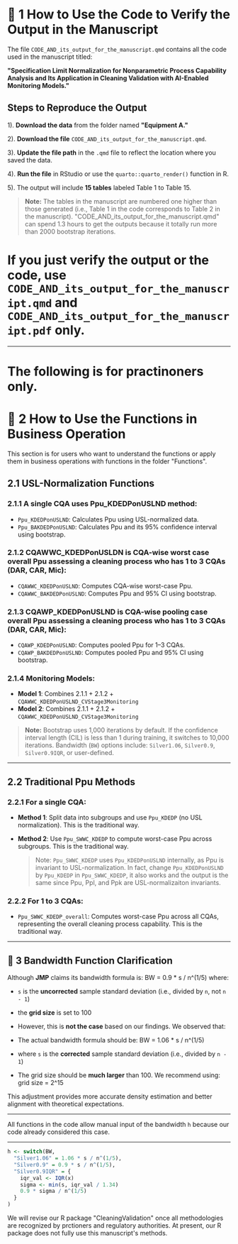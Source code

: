# 📘 1 How to Use the Code to Verify the Output in the Manuscript

The file `CODE_AND_its_output_for_the_manuscript.qmd` contains all the code used in the manuscript titled:

**"Specification Limit Normalization for Nonparametric Process Capability Analysis and Its Application in Cleaning Validation with AI-Enabled Monitoring Models."**


##  Steps to Reproduce the Output

1). **Download the data** from the folder named **"Equipment A."**

2). **Download the file** `CODE_AND_its_output_for_the_manuscript.qmd`.

3). **Update the file path** in the `.qmd` file to reflect the location where you saved the data.

4). **Run the file** in RStudio or use the `quarto::quarto_render()` function in R.

5). The output will include **15 tables** labeled Table 1 to Table 15.  

   > **Note:** The tables in the manuscript are numbered one higher than those generated (i.e., Table 1 in the code corresponds to Table 2 in the manuscript). "CODE_AND_its_output_for_the_manuscript.qmd" can spend 1.3 hours to get the outputs because it totally run more than 2000 bootstrap iterations.
 
# **If you just verify the output or the code, use `CODE_AND_its_output_for_the_manuscript.qmd` and `CODE_AND_its_output_for_the_manuscript.pdf` only.**

---

# The following is for practinoners only. 

# 🧠 2 How to Use the Functions in Business Operation

This section is for users who want to understand the functions or apply them in business operations with functions in the folder "Functions".

## 2.1  USL-Normalization Functions 

### 2.1.1 A single CQA uses Ppu_KDEDPonUSLND method:
- `Ppu_KDEDPonUSLND`: Calculates Ppu using USL-normalized data.
- `Ppu_BAKDEDPonUSLND`: Calculates Ppu and its 95% confidence interval using bootstrap.

### 2.1.2 CQAWWC_KDEDPonUSLDN is CQA-wise worst case overall Ppu assessing a cleaning process who has 1 to 3 CQAs (DAR, CAR, Mic):
- `CQAWWC_KDEDPonUSLND`: Computes CQA-wise worst-case Ppu.
- `CQAWWC_BAKDEDPonUSLND`: Computes Ppu and 95% CI using bootstrap.

### 2.1.3 CQAWP_KDEDPonUSLND is CQA-wise pooling case overall Ppu assessing a cleaning process who has 1 to 3 CQAs (DAR, CAR, Mic):
- `CQAWP_KDEDPonUSLND`: Computes pooled Ppu for 1–3 CQAs.
- `CQAWP_BAKDEDPonUSLND`: Computes pooled Ppu and 95% CI using bootstrap.

### 2.1.4 Monitoring Models:
- **Model 1**: Combines 2.1.1 + 2.1.2 + `CQAWWC_KDEDPonUSLND_CVStage3Monitoring`
- **Model 2**: Combines 2.1.1 + 2.1.2 + `CQAWWC_KDEDPonUSLND_CVStage3Monitoring`

> **Note:** Bootstrap uses 1,000 iterations by default. If the confidence interval length (CIL) is less than 1 during training, it switches to 10,000 iterations. Bandwidth (`BW`) options include: `Silver1.06`, `Silver0.9`, `Silver0.9IQR`, or user-defined.
---

## 2.2 Traditional Ppu Methods

### 2.2.1 For a single CQA:
- **Method 1**: Split data into subgroups and use `Ppu_KDEDP` (no USL normalization). This is the traditional way.
- **Method 2**: Use `Ppu_SWWC_KDEDP` to compute worst-case Ppu across subgroups. This is the traditional way.
  
  > Note: `Ppu_SWWC_KDEDP` uses `Ppu_KDEDPonUSLND` internally, as Ppu is invariant to USL-normalization. In fact, change `Ppu_KDEDPonUSLND` by `Ppu_KDEDP` in `Ppu_SWWC_KDEDP`, it also works and the output is the same since Ppu, Ppl, and Ppk are USL-normalizaiton invariants.

### 2.2.2 For 1 to 3 CQAs:
- `Ppu_SWWC_KDEDP_overall`: Computes worst-case Ppu across all CQAs, representing the overall cleaning process capability. This is the traditional way.

---

## 📐 3  Bandwidth Function Clarification



Although **JMP** claims its bandwidth formula is: BW = 0.9 * s / n^(1/5)
where:
- `s` is the **uncorrected** sample standard deviation (i.e., divided by `n`, not `n - 1`)
- the **grid size** is set to 100
- However, this is **not the case** based on our findings. We observed that:

- The actual bandwidth formula should be: BW = 1.06 * s / n^(1/5)
- where `s` is the **corrected** sample standard deviation (i.e., divided by `n - 1`)

- The grid size should be **much larger** than 100. We recommend using: grid size = 2^15
  
This adjustment provides more accurate density estimation and better alignment with theoretical expectations.

---

All functions in the code allow manual input of the bandwidth `h` because our code already considered this case.

---

```r
h <- switch(BW,
  "Silver1.06" = 1.06 * s / n^(1/5),
  "Silver0.9" = 0.9 * s / n^(1/5),
  "Silver0.9IQR" = {
    iqr_val <- IQR(x)
    sigma <- min(s, iqr_val / 1.34)
    0.9 * sigma / n^(1/5)
  }
)
```
We will revise our R package "CleaningValidation" once all methodologies are recognized by prctioners and regulatory authorities. At present, our R package does not fully use this manuscript's methods.

